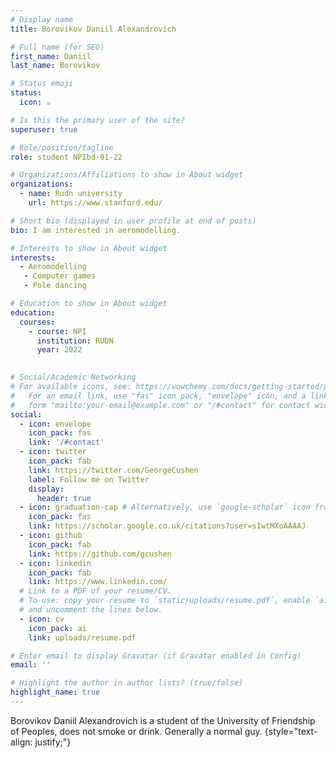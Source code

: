 ```yaml
---
# Display name
title: Borovikov Daniil Alexandrovich

# Full name (for SEO)
first_name: Daniil
last_name: Borovikov

# Status emoji
status: 
  icon: ☕️

# Is this the primary user of the site?
superuser: true

# Role/position/tagline
role: student NPIbd-01-22

# Organizations/Affiliations to show in About widget
organizations:
  - name: Rudn university
    url: https://www.stanford.edu/

# Short bio (displayed in user profile at end of posts)
bio: I am interested in aeromodelling.

# Interests to show in About widget
interests:
  - Aeromodelling
   - Computer games
   - Pole dancing

# Education to show in About widget
education:
  courses:
    - course: NPI
      institution: RUDN
      year: 2022
    

# Social/Academic Networking
# For available icons, see: https://wowchemy.com/docs/getting-started/page-builder/#icons
#   For an email link, use "fas" icon pack, "envelope" icon, and a link in the
#   form "mailto:your-email@example.com" or "/#contact" for contact widget.
social:
  - icon: envelope
    icon_pack: fas
    link: '/#contact'
  - icon: twitter
    icon_pack: fab
    link: https://twitter.com/GeorgeCushen
    label: Follow me on Twitter
    display:
      header: true
  - icon: graduation-cap # Alternatively, use `google-scholar` icon from `ai` icon pack
    icon_pack: fas
    link: https://scholar.google.co.uk/citations?user=sIwtMXoAAAAJ
  - icon: github
    icon_pack: fab
    link: https://github.com/gcushen
  - icon: linkedin
    icon_pack: fab
    link: https://www.linkedin.com/
  # Link to a PDF of your resume/CV.
  # To use: copy your resume to `static/uploads/resume.pdf`, enable `ai` icons in `params.yaml`,
  # and uncomment the lines below.
  - icon: cv
    icon_pack: ai
    link: uploads/resume.pdf

# Enter email to display Gravatar (if Gravatar enabled in Config)
email: ''

# Highlight the author in author lists? (true/false)
highlight_name: true
---
```


Borovikov Daniil Alexandrovich is a student of the University of Friendship of Peoples, does not smoke or drink. Generally a normal guy.
{style="text-align: justify;"}

